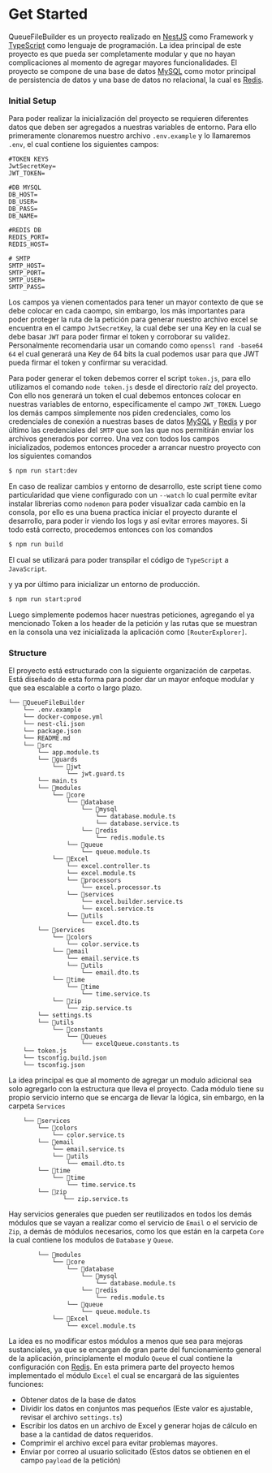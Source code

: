 
# Get Started

QueueFileBuilder es un proyecto realizado en [NestJS](https://nestjs.com/) como Framework y [TypeScript](https://www.typescriptlang.org/) como lenguaje de programación. La idea principal de este proyecto es que pueda ser completamente modular y que no hayan complicaciones al momento de agregar mayores funcionalidades. El proyecto se compone de una base de datos [MySQL]() como motor principal de persistencia de datos y una base de datos no relacional, la cual es [Redis](https://docs.nestjs.com/microservices/redis).

### Initial Setup

Para poder realizar la inicialización del proyecto se requieren diferentes datos que deben ser agregados a nuestras variables de entorno. Para ello primeramente clonaremos nuestro archivo `.env.example` y lo llamaremos `.env`, el cual contiene los siguientes campos:
```
#TOKEN KEYS
JwtSecretKey=
JWT_TOKEN=

#DB MYSQL
DB_HOST=
DB_USER=
DB_PASS=
DB_NAME=

#REDIS DB
REDIS_PORT=
REDIS_HOST=

# SMTP
SMTP_HOST=
SMTP_PORT=
SMTP_USER=
SMTP_PASS=
```
Los campos ya vienen comentados para tener un mayor contexto de que se debe colocar en cada caompo, sin embargo, los más importantes para poder proteger la ruta de la petición para generar nuestro archivo excel se encuentra en el campo `JwtSecretKey`, la cual debe ser una Key en la cual se debe basar `JWT` para poder firmar el token y corroborar su validez. Personalmente recomendaria usar un comando como `openssl rand -base64 64` el cual generará una Key de 64 bits la cual podemos usar para que JWT pueda firmar el token y confirmar su veracidad.

Para poder generar el token debemos correr el script `token.js`, para ello utilizamos el comando `node token.js` desde el directorio raíz del proyecto. Con ello nos generará un token el cual debemos entonces colocar en nuestras variables de entorno, especificamente el campo `JWT_TOKEN`. Luego los demás campos simplemente nos piden credenciales, como los credenciales de conexión a nuestras bases de datos [MySQL](https://www.npmjs.com/package/mysql2) y [Redis](https://docs.nestjs.com/microservices/redis) y por último las credenciales del `SMTP` que son las que nos permitirán enviar los archivos generados por correo. Una vez con todos los campos inicializados, podemos entonces proceder a arrancar nuestro proyecto con los siguientes comandos 
```bash
$ npm run start:dev
``` 
En caso de realizar cambios y entorno de desarrollo, este script tiene como particularidad que viene configurado con un `--watch` lo cual permite evitar instalar librerias como `nodemon` para poder visualizar cada cambio en la consola, por ello es una buena practica iniciar el proyecto durante el desarrollo, para poder ir viendo los logs y así evitar errores mayores. Si todo está correcto, procedemos entonces con los comandos

```bash
$ npm run build
```
El cual se utilizará para poder transpilar el código de `TypeScript` a `JavaScript`.

y ya por último para inicializar un entorno de producción.
```bash
$ npm run start:prod
```
Luego simplemente podemos hacer nuestras peticiones, agregando el ya mencionado Token a los header de la petición y las rutas que se muestran en la consola una vez inicializada la aplicación como `[RouterExplorer]`. 

### Structure

El proyecto está estructurado con la siguiente organización de carpetas. Está diseñado de esta forma para poder dar un mayor enfoque modular y que sea escalable a corto o largo plazo.
```
└── 📁QueueFileBuilder
    └── .env.example
    └── docker-compose.yml
    └── nest-cli.json
    └── package.json
    └── README.md
    └── 📁src
        └── app.module.ts
        └── 📁guards
            └── 📁jwt
                └── jwt.guard.ts
        └── main.ts
        └── 📁modules
            └── 📁core
                └── 📁database
                    └── 📁mysql
                        └── database.module.ts
                        └── database.service.ts
                    └── 📁redis
                        └── redis.module.ts
                └── 📁queue
                    └── queue.module.ts
            └── 📁Excel
                └── excel.controller.ts
                └── excel.module.ts
                └── 📁processors
                    └── excel.processor.ts
                └── 📁services
                    └── excel.builder.service.ts
                    └── excel.service.ts
                └── 📁utils
                    └── excel.dto.ts
        └── 📁services
            └── 📁colors
                └── color.service.ts
            └── 📁email
                └── email.service.ts
                └── 📁utils
                    └── email.dto.ts
            └── 📁time
                └── 📁time
                    └── time.service.ts
            └── 📁zip
                └── zip.service.ts
        └── settings.ts
        └── 📁utils
            └── 📁constants
                └── 📁Queues
                    └── excelQueue.constants.ts
    └── token.js
    └── tsconfig.build.json
    └── tsconfig.json
```

La idea principal es que al momento de agregar un modulo adicional sea solo agregarlo con la estructura que lleva el proyecto. Cada módulo tiene su propio servicio interno que se encarga de llevar la lógica, sin embargo, en la carpeta `Services` 
```
    └── 📁services
        └── 📁colors
            └── color.service.ts
        └── 📁email
            └── email.service.ts
            └── 📁utils
                └── email.dto.ts
        └── 📁time
            └── 📁time
                └── time.service.ts
        └── 📁zip
               └── zip.service.ts
```
Hay servicios generales que pueden ser reutilizados en todos los demás módulos que se vayan a realizar como el servicio de `Email` o el servicio de `Zip`, a demás de módulos necesarios, como los que están en la carpeta `Core` la cual contiene los modulos de `Database` y `Queue`. 
```
        └── 📁modules
            └── 📁core
                └── 📁database
                    └── 📁mysql
                        └── database.module.ts
                    └── 📁redis
                        └── redis.module.ts
                └── 📁queue
                    └── queue.module.ts
            └── 📁Excel
                └── excel.module.ts
``` 
La idea es no modificar estos módulos a menos que sea para mejoras sustanciales, ya que se encargan de gran parte del funcionamiento general de la aplicación, principlamente el modulo `Queue` el cual contiene la configuración con [Redis](https://docs.nestjs.com/microservices/redis). En esta primera parte del proyecto hemos implementado el módulo `Excel` el cual se encargará de las siguientes funciones:

- Obtener datos de la base de datos
- Dividir los datos en conjuntos mas pequeños (Este valor es ajustable, revisar el archivo `settings.ts`)
- Escribir los datos en un archivo de Excel y generar hojas de cálculo en base a la cantidad de datos requeridos.
- Comprimir el archivo excel para evitar problemas mayores.
- Enviar por correo al usuario solicitado (Estos datos se obtienen en el campo `payload` de la petición)

